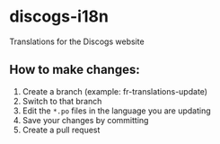discogs-i18n
============

Translations for the Discogs website

## How to make changes:

1. Create a branch (example: fr-translations-update)
1. Switch to that branch
1. Edit the `*.po` files in the language you are updating
1. Save your changes by committing
1. Create a pull request
